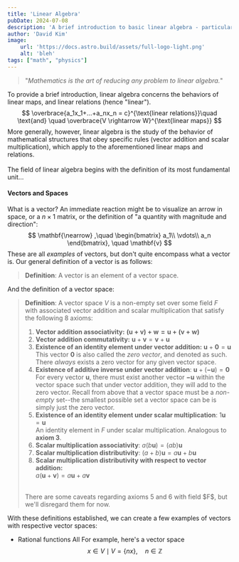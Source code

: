 ```yaml
---
title: 'Linear Algebra'
pubDate: 2024-07-08
description: 'A brief introduction to basic linear algebra - particularly scoped towards its use in physics.'
author: 'David Kim'
image:
    url: 'https://docs.astro.build/assets/full-logo-light.png'
    alt: 'bleh'
tags: ["math", "physics"]
---
```

> "*Mathematics is the art of reducing any problem to linear algebra.*"

To provide a brief introduction, linear algebra concerns the behaviors of linear maps, and linear relations (hence "linear").
$$
\overbrace{a_1x_1+...+a_nx_n = c}^{\text{linear relations}}\quad \text{and} \quad \overbrace{V \rightarrow W}^{\text{linear maps}}
$$
More generally, however, linear algebra is the study of the behavior of mathematical structures that obey specific rules (vector addition and scalar multiplication), which apply to the aforementioned linear maps and relations. <br><br>
The field of linear algebra begins with the definition of its most fundamental unit...

#### Vectors and Spaces
What is a vector? An immediate reaction might be to visualize an arrow in space, or a $n \times 1$ matrix, or the definition of "a quantity with magnitude and direction":
$$
\mathbf{\nearrow} ,\quad \begin{bmatrix}
a_1\\
\vdots\\
a_n
\end{bmatrix}, \quad \mathbf{v}
$$
These are all *examples* of vectors, but don't quite encompass what a vector is. Our general definition of a vector is as follows:
> **Definition**: A vector is an element of a vector space.

And the definition of a vector space:
> **Definition**: A vector space $V$ is a non-empty set over some field $F$ with associated vector addition and scalar multiplication that satisfy the following 8 axioms:
> 1. **Vector addition associativity:** 
> $\mathbf{(u + v) + w = u + (v + w)}$ <br>
> 2. **Vector addition commutativity:**
> $\mathbf{u} + \mathbf{v} = \mathbf{v} + \mathbf{u}$
> 3. **Existence of an identity element under vector addition:**
> $\mathbf{u} + \mathbf{0} = \mathbf{u}$ <br>
> This vector $\mathbf{0}$ is also called the *zero vector*, and denoted as such. There *always* exists a zero vector for any given vector space. 
> 4. **Existence of additive inverse under vector addition**:
> $\mathbf{u} + (\mathbf{-u}) = \mathbf{0}$ <br>
> For every vector $\mathbf{u}$, there must exist another vector $\mathbf{-u}$ within the vector space such that under vector addition, they will add to the zero vector. Recall from above that a vector space must be a *non-empty* set--the smallest possible set a vector space can be is simply just the zero vector.
> 5. **Existence of an identity element under scalar multiplication**:
> $1\mathbf{u} = \mathbf{u}$ <br>
> An identity element in $F$ under scalar multiplication. Analogous to **axiom 3**. 
> 6. **Scalar multiplication associativity**:
> $a(b\mathbf{u}) = (ab)\mathbf{u}$
> 7. **Scalar multiplication distributivity**:
> $(a + b)\mathbf{u} = a\mathbf{u}+ b\mathbf{u}$
> 8. **Scalar multiplication distributivity with respect to vector addition:**<br>
> $a(\mathbf{u} + \mathbf{v}) = a\mathbf{u} + a\mathbf{v}$
> <br>
> There are some caveats regarding axioms 5 and 6 with field $F$, but we'll disregard them for now. 

With these definitions established, we can create a few examples of vectors with respective vector spaces:
- Rational functions
  All 
  For example, here's a vector space
$$
x \in V \mid     V = \{nx\}, \quad n \in \mathbb{Z}
$$

